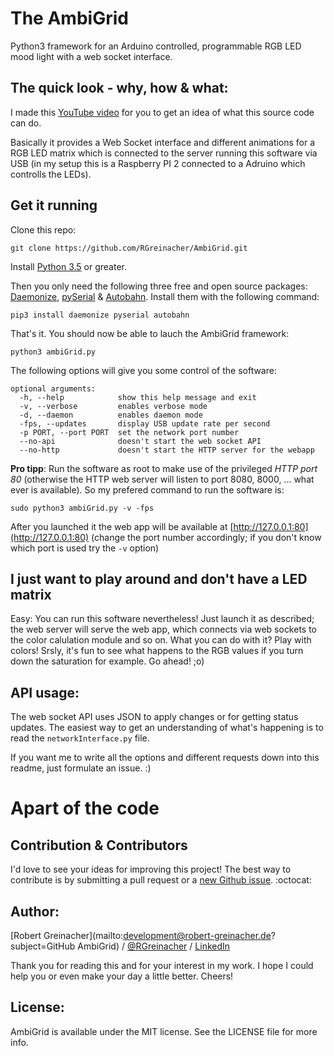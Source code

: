 # The AmbiGrid

Python3 framework for an Arduino controlled, programmable RGB LED mood light with a web socket interface.

## The quick look - why, how & what:

I made this [YouTube video](http://youtu.be/1-XzrTyacT4) for you to get an idea of what this source code can do.

Basically it provides a Web Socket interface and different animations for a RGB LED matrix which is connected to the server running this software via USB (in my setup this is a Raspberry PI 2 connected to a Adruino which controlls the LEDs).

## Get it running

Clone this repo:

	git clone https://github.com/RGreinacher/AmbiGrid.git

Install [Python 3.5](https://www.python.org/downloads/) or greater.

Then you only need the following three free and open source packages: [Daemonize](https://github.com/thesharp/daemonize), [pySerial](https://github.com/pyserial/pyserial) & [Autobahn](http://autobahn.ws/python/installation.html). Install them with the following command:

	pip3 install daemonize pyserial autobahn
	
That's it. You should now be able to lauch the AmbiGrid framework:

	python3 ambiGrid.py
	
The following options will give you some control of the software:

	optional arguments:
	  -h, --help            show this help message and exit
	  -v, --verbose         enables verbose mode
	  -d, --daemon          enables daemon mode
	  -fps, --updates       display USB update rate per second
	  -p PORT, --port PORT  set the network port number
	  --no-api              doesn't start the web socket API
	  --no-http             doesn't start the HTTP server for the webapp
	  
**Pro tipp**: Run the software as root to make use of the privileged *HTTP port 80* (otherwise the HTTP web server will listen to port 8080, 8000, ... what ever is available). So my prefered command to run the software is:

	sudo python3 ambiGrid.py -v -fps
	
After you launched it the web app will be available at [http://127.0.0.1:80](http://127.0.0.1:80) (change the port number accordingly; if you don't know which port is used try the `-v` option)
	
## I just want to play around and don't have a LED matrix

Easy: You can run this software nevertheless! Just launch it as described; the web server will serve the web app, which connects via web sockets to the color calulation module and so on. What you can do with it? Play with colors! Srsly, it's fun to see what happens to the RGB values if you turn down the saturation for example. Go ahead! ;o)

## API usage:

The web socket API uses JSON to apply changes or for getting status updates. The easiest way to get an understanding of what's happening is to read the `networkInterface.py` file.

If you want me to write all the options and different requests down into this readme, just formulate an issue. :)



# Apart of the code

## Contribution & Contributors

I'd love to see your ideas for improving this project!
The best way to contribute is by submitting a pull request or a [new Github issue](https://github.com/RGreinacher/AmbiGrid/issues/new). :octocat:

## Author:

[Robert Greinacher](mailto:development@robert-greinacher.de?subject=GitHub AmbiGrid) / [@RGreinacher](https://twitter.com/RGreinacher) / [LinkedIn](https://www.linkedin.com/profile/view?id=377637892)

Thank you for reading this and for your interest in my work. I hope I could help you or even make your day a little better. Cheers!

## License:

AmbiGrid is available under the MIT license. See the LICENSE file for more info.
